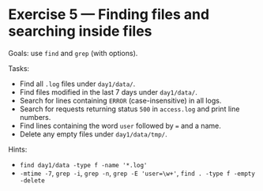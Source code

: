 # Exercise 5 — Finding files and searching inside files

Goals: use `find` and `grep` (with options).

Tasks:
- Find all `.log` files under `day1/data/`.
- Find files modified in the last 7 days under `day1/data/`.
- Search for lines containing `ERROR` (case-insensitive) in all logs.
- Search for requests returning status `500` in `access.log` and print line numbers.
- Find lines containing the word `user` followed by `=` and a name.
- Delete any empty files under `day1/data/tmp/`.

Hints:
- `find day1/data -type f -name '*.log'`
- `-mtime -7`, `grep -i`, `grep -n`, `grep -E 'user=\w+'`, `find . -type f -empty -delete`
